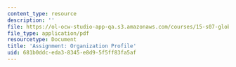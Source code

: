```yaml
---
content_type: resource
description: ''
file: https://ol-ocw-studio-app-qa.s3.amazonaws.com/courses/15-s07-globalhealth-lab-spring-2013/681b0ddceda38345e8d95f5ff83fa5af_MIT15_S07S13_orgprofile.pdf
file_type: application/pdf
resourcetype: Document
title: 'Assignment: Organization Profile'
uid: 681b0ddc-eda3-8345-e8d9-5f5ff83fa5af
---
```

